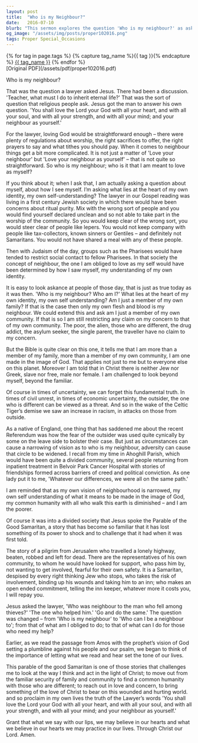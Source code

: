 ```yaml
---
layout: post
title:  "Who is my Neighbour?"
date:   2016-07-10
blurb: "This sermon explores the question 'Who is my neighbour?' as asked by a lawyer to Jesus. It delves into the concept of loving your neighbour as yourself and how that relates to one's self-identity. The sermon challenges the listener to look beyond their immediate community and extend their love and concern to all, regardless of their differences."
og_image: "/assets/img/posts/proper102016.png"
tags: Proper Special_Occasions
---    
```

<div class="tag-pills">
  {% for tag in page.tags %}
    {% capture tag_name %}{{ tag }}{% endcapture %}
    <a href="{{ site.baseurl }}/tag/{{ tag_name }}" class="tag-pill">{{ tag_name }}</a>
  {% endfor %}
</div>
[Original PDF](/assets/pdf/proper102016.pdf)

Who is my neighbour?

That was the question a lawyer asked Jesus. There had been a discussion. 'Teacher, what must I do to inherit eternal life?' That was the sort of question that religious people ask. Jesus got the man to answer his own question. 'You shall love the Lord your God with all your heart, and with all your soul, and with all your strength, and with all your mind; and your neighbour as yourself.'

For the lawyer, loving God would be straightforward enough – there were plenty of regulations about worship, the right sacrifices to offer, the right prayers to say and what tithes you should pay. When it comes to neighbour things get a bit more complicated. It is not just a matter of 'Love your neighbour' but 'Love your neighbour as yourself' – that is not quite so straightforward. So who is my neighbour; who is it that I am meant to love as myself?

If you think about it; when I ask that, I am actually asking a question about myself, about how I see myself. I’m asking what lies at the heart of my own identity, my own self-understanding? The lawyer in our Gospel reading was living in a first century Jewish society in which there would have been concerns about ritual purity. Mix with the wrong sort of people and you would find yourself declared unclean and so not able to take part in the worship of the community. So you would keep clear of the wrong sort, you would steer clear of people like lepers. You would not keep company with people like tax-collectors, known sinners or Gentiles – and definitely not Samaritans. You would not have shared a meal with any of these people.

Then with Judaism of the day, groups such as the Pharisees would have tended to restrict social contact to fellow Pharisees. In that society the concept of neighbour, the one I am obliged to love as my self would have been determined by how I saw myself, my understanding of my own identity.

It is easy to look askance at people of those day, that is just as true today as it was then. 'Who is my neighbour? Who am I?' What lies at the heart of my own identity, my own self understanding? Am I just a member of my own family? If that is the case then only my own flesh and blood is my neighbour. We could extend this and ask am I just a member of my own community. If that is so I am still restricting any claim on my concern to that of my own community. The poor, the alien, those who are different, the drug addict, the asylum seeker, the single parent, the traveller have no claim to my concern.

But the Bible is quite clear on this one, it tells me that I am more than a member of my family, more than a member of my own community, I am one made in the image of God. That applies not just to me but to everyone else on this planet. Moreover I am told that in Christ there is neither Jew nor Greek, slave nor free, male nor female. I am challenged to look beyond myself, beyond the familiar.

Of course in times of uncertainty, we can forget this fundamental truth. In times of civil unrest, in times of economic uncertainty, the outsider, the one who is different can be viewed as a threat. And so in the wake of the Celtic Tiger’s demise we saw an increase in racism, in attacks on those from outside.

As a native of England, one thing that has saddened me about the recent Referendum was how the fear of the outsider was used quite cynically by some on the leave side to bolster their case. But just as circumstances can cause a narrowing of vision as to who is my neighbour, adversity can cause that circle to be widened. I recall from my time in Ahoghill Parish, which would have been quite a divided community, several people returning from inpatient treatment in Belvoir Park Cancer Hospital with stories of friendships formed across barriers of creed and political conviction. As one lady put it to me, 'Whatever our differences, we were all on the same path.'

I am reminded that as my own vision of neighbourhood is narrowed, my own self understanding of what it means to be made in the image of God, my common humanity with all who walk this earth is diminished – and I am the poorer.

Of course it was into a divided society that Jesus spoke the Parable of the Good Samaritan, a story that has become so familiar that it has lost something of its power to shock and to challenge that it had when it was first told.

The story of a pilgrim from Jerusalem who travelled a lonely highway, beaten, robbed and left for dead. There are the representatives of his own community, to whom he would have looked for support, who pass him by, not wanting to get involved, fearful for their own safety. It is a Samaritan, despised by every right thinking Jew who stops, who takes the risk of involvement, binding up his wounds and taking him to an inn; who makes an open ended commitment, telling the inn keeper, whatever more it costs you, I will repay you.

Jesus asked the lawyer, 'Who was neighbour to the man who fell among thieves?' 'The one who helped him.' 'Go and do the same.' The question was changed – from 'Who is my neighbour' to 'Who can I be a neighbour to'; from that of what am I obliged to do; to that of what can I do for those who need my help?

Earlier, as we read the passage from Amos with the prophet’s vision of God setting a plumbline against his people and our psalm, we began to think of the importance of letting what we read and hear set the tone of our lives.

This parable of the good Samaritan is one of those stories that challenges me to look at the way I think and act in the light of Christ; to move out from the familiar security of family and community to find a common humanity with those who are different; to reach out in love and concern, to bring something of the love of Christ to bear on this wounded and hurting world. and so proclaim in my own lives the truth of the Lawyer’s words 'You shall love the Lord your God with all your heart, and with all your soul, and with all your strength, and with all your mind; and your neighbour as yourself.'

Grant that what we say with our lips, we may believe in our hearts and what we believe in our hearts we may practice in our lives. Through Christ our Lord. Amen.
